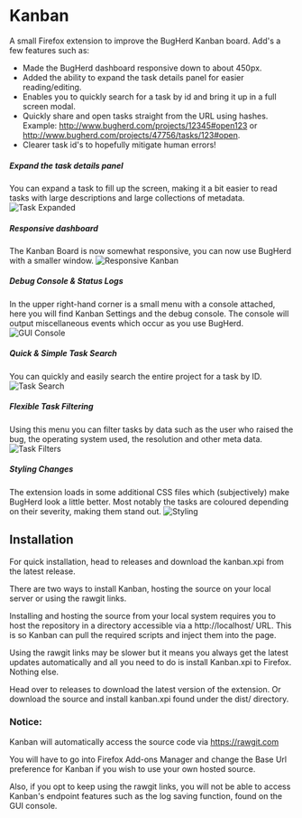 # Kanban
A small Firefox extension to improve the BugHerd Kanban board. Add's a few features such as:
+ Made the BugHerd dashboard responsive down to about 450px.
+ Added the ability to expand the task details panel for easier reading/editing.
+ Enables you to quickly search for a task by id and bring it up in a full screen modal.
+ Quickly share and open tasks straight from the URL using hashes. Example: http://www.bugherd.com/projects/12345#open123 or http://www.bugherd.com/projects/47756/tasks/123#open.
+ Clearer task id's to hopefully mitigate human errors!

##### Expand the task details panel
You can expand a task to fill up the screen, making it a bit easier to read tasks
with large descriptions and large collections of metadata.
![Task Expanded](/img/readme/task-expanded.png?raw=true "Expanded Task")

##### Responsive dashboard
The Kanban Board is now somewhat responsive, you can now use BugHerd with a smaller
window.
![Responsive Kanban](/img/readme/responsive-dashboard.png?raw=true "Responsive")

##### Debug Console & Status Logs
In the upper right-hand corner is a small menu with a console attached, here you
will find Kanban Settings and the debug console. The console will output miscellaneous
events which occur as you use BugHerd.
![GUI Console](/img/readme/gui-console.png?raw=true "GUI Console")

##### Quick & Simple Task Search
You can quickly and easily search the entire project for a task by ID.
![Task Search](/img/readme/task-search.png?raw=true "Task Search")

##### Flexible Task Filtering
Using this menu you can filter tasks by data such as the user who raised the bug,
the operating system used, the resolution and other meta data.
![Task Filters](/img/readme/task-filters.png?raw=true "Task Filters")

##### Styling Changes
The extension loads in some additional CSS files which (subjectively) make BugHerd
look a little better. Most notably the tasks are coloured depending on their
severity, making them stand out.
![Styling](/img/readme/severity-styles.png?raw=true "Styling")

## Installation
For quick installation, head to releases and download the kanban.xpi from the latest release.

There are two ways to install Kanban, hosting the source on your local server or
using the rawgit links.

Installing and hosting the source from your local system requires you to host the repository in a directory
accessible via a http://localhost/ URL. This is so Kanban can pull the required
scripts and inject them into the page.

Using the rawgit links may be slower but it means you always get the latest
updates automatically and all you need to do is install Kanban.xpi to Firefox. Nothing else.

Head over to releases to download the latest version of the extension. Or download the source and install kanban.xpi found under the dist/ directory.

### Notice:
Kanban will automatically access the source code via https://rawgit.com

You will have to go into Firefox Add-ons Manager and change the Base Url preference
for Kanban if you wish to use your own hosted source.

Also, if you opt to keep using the rawgit links, you will not be able to access
Kanban's endpoint features such as the log saving function, found on the GUI console.
